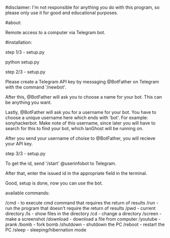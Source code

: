 #disclaimer:
I'm not responsible for anything you do with this program, so please only use it for good and educational purposes.

#about:

Remote access to a computer via Telegram bot.

#installation:

step 1/3 - setup.py

python setup.py

step 2/3 - setup.py

Please create a Telegram API key by messaging @BotFather on Telegram
with the command '/newbot'.

After this, @BotFather will ask you to choose a name for your bot.
This can be anything you want.

Lastly, @BotFather will ask you for a username for your bot. You have
to choose a unique username here which ends with 'bot'. For
example: sonyhackerbot. Make note of this username, since later
you will have to search for this to find your bot, which lanGhost
will be running on.

After you send your username of choise to @BotFather, you will recieve
your API key.

step 3/3 - setup.py

To get the id, send '/start' @userinfobot to Telegram.

After that, enter the issued id in the appropriate field in the terminal.

Good, setup is done, now you can use the bot.

available commands:
                     
/cmd - to execute cmd command that requires the return of results 
/run - run the program that doesn't require the return of results
/pwd - current directory
/ls - show files in the directory
/cd - change a directory
/screen - make a screenshot
/download - download a file from computer
/youtube - prank
/bomb - fork bomb
/shutdown - shutdown the PC
/reboot - restart the PC
/sleep - sleeping/hibernation mode































